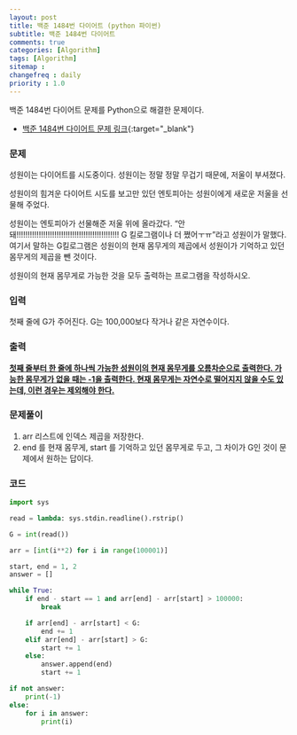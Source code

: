 ```yaml
---
layout: post
title: 백준 1484번 다이어트 (python 파이썬)
subtitle: 백준 1484번 다이어트
comments: true
categories: [Algorithm]
tags: [Algorithm]
sitemap :
changefreq : daily
priority : 1.0
---
```

백준 1484번 다이어트 문제를 Python으로 해결한 문제이다.  

* [백준 1484번 다이어트 문제 링크](https://www.acmicpc.net/problem/1484){:target="_blank"}


### 문제 
성원이는 다이어트를 시도중이다. 성원이는 정말 정말 무겁기 때문에, 저울이 부셔졌다.

성원이의 힘겨운 다이어트 시도를 보고만 있던 엔토피아는 성원이에게 새로운 저울을 선물해 주었다.

성원이는 엔토피아가 선물해준 저울 위에 올라갔다. “안돼!!!!!!!!!!!!!!!!!!!!!!!!!!!!!!!!!!!!!!!!!!!!!! G 킬로그램이나 더 쪘어ㅜㅠ”라고 성원이가 말했다. 여기서 말하는 G킬로그램은 성원이의 현재 몸무게의 제곱에서 성원이가 기억하고 있던 몸무게의 제곱을 뺀 것이다.

성원이의 현재 몸무게로 가능한 것을 모두 출력하는 프로그램을 작성하시오.


### 입력
첫째 줄에 G가 주어진다. G는 100,000보다 작거나 같은 자연수이다.


### 출력
**<u>첫째 줄부터 한 줄에 하나씩 가능한 성원이의 현재 몸무게를 오름차순으로 출력한다. 가능한 몸무게가 없을 때는 -1을 출력한다. 현재 몸무게는 자연수로 떨어지지 않을 수도 있는데, 이런 경우는 제외해야 한다.</u>**


### 문제풀이
1. arr 리스트에 인덱스 제곱을 저장한다. 
2. end 를 현재 몸무게, start 를 기억하고 있던 몸무게로 두고, 그 차이가 G인 것이 문제에서 원하는 답이다.


### 코드
```python
import sys

read = lambda: sys.stdin.readline().rstrip()

G = int(read())

arr = [int(i**2) for i in range(100001)]

start, end = 1, 2
answer = []

while True:
    if end - start == 1 and arr[end] - arr[start] > 100000:
        break

    if arr[end] - arr[start] < G:
        end += 1
    elif arr[end] - arr[start] > G:
        start += 1
    else:
        answer.append(end)
        start += 1

if not answer:
    print(-1)
else:
    for i in answer:
        print(i)
```
